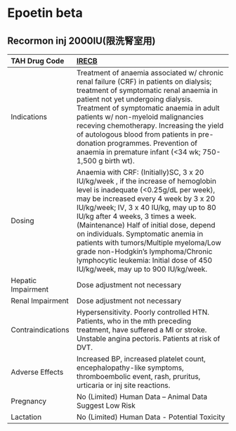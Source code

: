 # Epoetin beta

## Recormon inj 2000IU(限洗腎室用)

| TAH Drug Code      | [IRECB](https://www.tahsda.org.tw/drugs/hissearch.php?drug_code=IRECB)                                                                                                                                                                                                                                                                                                                                                                                                                               |
|:-------------------|:-----------------------------------------------------------------------------------------------------------------------------------------------------------------------------------------------------------------------------------------------------------------------------------------------------------------------------------------------------------------------------------------------------------------------------------------------------------------------------------------------------|
| Indications        | Treatment of anaemia associated w/ chronic renal failure (CRF) in patients on dialysis; treatment of symptomatic renal anaemia in patient not yet undergoing dialysis. Treatment of symptomatic anaemia in adult patients w/ non-myeloid malignancies receving chemotherapy. Increasing the yield of autologous blood from patients in pre-donation programmes. Prevention of anaemia in premature infant (<34 wk; 750-1,500 g birth wt).                                                            |
| Dosing             | Anaemia with CRF: (Initially)SC, 3 x 20 IU/kg/week , if the increase of hemoglobin level is inadequate (<0.25g/dL per week), may be increased every 4 week by 3 x 20 IU/kg/week; IV, 3 x 40 IU/kg, may up to 80 IU/kg after 4 weeks, 3 times a week. (Maintenance) Half of initial dose, depend on individuals. Symptomatic anemia in patients with tumors/Multiple myeloma/Low grade non-Hodgkin’s lymphoma/Chronic lymphocytic leukemia: Initial dose of 450 IU/kg/week, may up to 900 IU/kg/week. |
| Hepatic Impairment | Dose adjustment not necessary                                                                                                                                                                                                                                                                                                                                                                                                                                                                        |
| Renal Impairment   | Dose adjustment not necessary                                                                                                                                                                                                                                                                                                                                                                                                                                                                        |
| Contraindications  | Hypersensitivity. Poorly controlled HTN. Patients, who in the mth preceding treatment, have suffered a MI or stroke. Unstable angina pectoris. Patients at risk of DVT.                                                                                                                                                                                                                                                                                                                              |
| Adverse Effects    | Increased BP, increased platelet count, encephalopathy-like symptoms, thromboembolic event, rash, pruritus, urticaria or inj site reactions.                                                                                                                                                                                                                                                                                                                                                         |
| Pregnancy          | No (Limited) Human Data – Animal Data Suggest Low Risk                                                                                                                                                                                                                                                                                                                                                                                                                                               |
| Lactation          | No (Limited) Human Data - Potential Toxicity                                                                                                                                                                                                                                                                                                                                                                                                                                                         |

